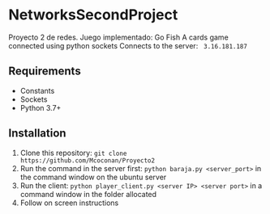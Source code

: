 # NetworksSecondProject
Proyecto 2 de redes. Juego implementado: Go Fish
A cards game connected using python sockets 
Connects to the server: ``` 3.16.181.187```


## Requirements
- Constants
- Sockets
- Python 3.7+


## Installation
1. Clone this repository: ```git clone https://github.com/Mcoconan/Proyecto2```
2. Run the command in the server first: ```python baraja.py <server_port>``` in the command window on the ubuntu server 
3. Run the client: ```python player_client.py <server IP> <server port>``` in a command window in the folder allocated 
4. Follow on screen instructions
